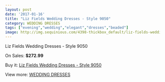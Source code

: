 ```yaml
---
layout: post
date: '2017-01-16'
title: "Liz Fields Wedding Dresses - Style 9050"
category: WEDDING DRESSES
tags: ["evening","wedding","elegant","dresses","beaded"]
image: http://img.sequinious.com/4398-thickbox_default/liz-fields-wedding-dresses-style-9050.jpg
---
```

Liz Fields Wedding Dresses - Style 9050

On Sales: **$272.99**
<a href="https://www.sequinious.com/wedding-dresses/1811-liz-fields-wedding-dresses-style-9050.html"><amp-img layout="responsive" width="600" height="600" src="//img.sequinious.com/4398-thickbox_default/liz-fields-wedding-dresses-style-9050.jpg" alt="Liz Fields Wedding Dresses - Style 9050 0" /></a>
<a href="https://www.sequinious.com/wedding-dresses/1811-liz-fields-wedding-dresses-style-9050.html"><amp-img layout="responsive" width="600" height="600" src="//img.sequinious.com/4399-thickbox_default/liz-fields-wedding-dresses-style-9050.jpg" alt="Liz Fields Wedding Dresses - Style 9050 1" /></a>

Buy it: [Liz Fields Wedding Dresses - Style 9050](https://www.sequinious.com/wedding-dresses/1811-liz-fields-wedding-dresses-style-9050.html "Liz Fields Wedding Dresses - Style 9050")

View more: [WEDDING DRESSES](https://www.sequinious.com/2-wedding-dresses "WEDDING DRESSES")